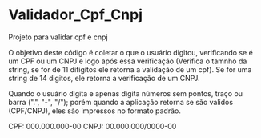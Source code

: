 # Validador_Cpf_Cnpj

Projeto para validar cpf e cnpj

O objetivo deste código é coletar o que o usuário digitou, verificando se é um CPF ou um CNPJ e logo após 
essa verificação (Verifica o tamnho da string, se for de 11 difigitos ele retorna a validação de um cpf).
Se for uma string de 14 digitos, ele retorna a verificação de um CNPJ.

Quando o usuário digita e apenas digita números sem pontos, traço ou barra (".", "-", "/"); porém quando 
a aplicação retorna se são validos (CPF/CNPJ), eles são impressos no formato padrão.

CPF:  000.000.000-00
CNPJ: 00.000.000/0000-00
      